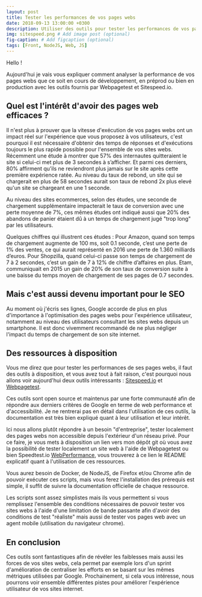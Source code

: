 ```yaml
---
layout: post
title: Tester les performances de vos pages webs 
date: 2018-09-13 13:00:00 +0300
description: Utiliser des outils pour tester les performances de vos pages webs #Add post description (optional)
img: sitespeed.png # Add image post (optional)
fig-caption: # Add figcaption (optional)
tags: [Front, NodeJS, Web, JS]
---
```

Hello ! 

Aujourd'hui je vais vous expliquer comment analyser la performance de vos pages webs que ce soit en cours de développement, en préprod ou bien en production avec les outils fournis par Webpagetest et Sitespeed.io. 

## Quel est l'intérêt d'avoir des pages web efficaces ? ##

Il n'est plus à prouver que la vitesse d'exécution de vos pages webs ont un impact réel sur l'expérience que vous proposez à vos utilisateurs, c'est pourquoi il est nécessaire d'obtenir des temps de réponses et d'exécutions toujours le plus rapide possible pour l'ensemble de vos sites webs. Récemment une étude à montrer que 57% des internautes quitteraient le site si celui-ci met plus de 3 secondes à s’afficher. Et parmi ces derniers, 80% affirment qu’ils ne reviendront plus jamais sur le site après cette première expérience ratée. Au niveau du taux de rebond, un site qui se chargerait en plus de 58 secondes aurait son taux de rebond 2x plus elevé qu'un site se chargeant en une 1 seconde. 

Au niveau des sites ecommerces, selon des études, une seconde de chargement supplémentaire impacterait le taux de conversion avec une perte moyenne de 7%, ces mêmes études ont indiqué aussi que 20% des abandons de panier étaient dû à un temps de chargement jugé "trop long" par les utilisateurs. 

Quelques chiffres qui illustrent ces études : 
Pour Amazon, quand son temps de chargement augmente de 100 ms, soit 0.1 seconde, c’est une perte de 1% des ventes, ce qui aurait représenté en 2016 une perte de 1.360 milliards d’euros. Pour Shopzilla, quand celui-ci passe son temps de chargement de 7 à 2 secondes, c’est un gain de 7 à 12% de chiffre d’affaires en plus. Etam, communiquait en 2015 un gain de 20% de son taux de conversion suite à une baisse du temps moyen de chargement de ses pages de 0.7 secondes.

## Mais c'est aussi devenu important pour le SEO ##

Au moment où j'écris ses lignes, Google accorde de plus en plus d'importance à l'optimisation des pages webs pour l'expérience utilisateur, notamment au niveau des utilisateurs consultant les sites webs depuis un smartphone. Il est donc vivemment recommandé de ne plus négliger l'impact du temps de chargement de son site internet. 

## Des ressources à disposition ##

Vous me direz que pour tester les performances de ses pages webs, il faut des outils à disposition, et vous avez tout à fait raison, c'est pourquoi nous allons voir aujourd'hui deux outils intéressants : [Sitespeed.io](https://www.sitespeed.io "Sitespeed.io") et [Webpagetest](https://www.webpagetest.org/). 

Ces outils sont open source et maintenus par une forte communauté afin de répondre aux derniers critères de Google en terme de web performance et d'accessibilité. Je ne rentrerai pas en détail dans l'utilisation de ces outils, la documentation est très bien expliqué quant à leur utilisation et leur intérêt. 

Ici nous allons plutôt répondre à un besoin "d'entreprise", tester localement des pages webs non accessible depuis l'extérieur d'un réseau privé. Pour ce faire, je vous mets à disposition un lien vers mon dépôt git où vous avez la possibilité de tester localement un site web à l'aide de Webpagetest ou bien Speedtest.io [WebPerformance](https://github.com/ThomasRumas/WebPerformance "WebPerformance"), vous trouverez à ce lien le README explicatif quant à l'utilisation de ces ressources. 

Vous aurez besoin de Docker, de NodeJS, de Firefox et/ou Chrome afin de pouvoir exécuter ces scripts, mais vous ferez l'installation des prérequis est simple, il suffit de suivre la documentation officielle de chaque ressource. 

Les scripts sont assez simplistes mais ils vous permettent si vous remplissez l'ensemble des conditions nécessaires de pouvoir tester vos sites webs à l'aide d'une limitation de bande passante afin d'avoir des conditions de test "réaliste" mais aussi de tester vos pages web avec un agent mobile (utilisation du navigateur chrome). 


## En conclusion ##

Ces outils sont fantastiques afin de révéler les faiblesses mais aussi les forces de vos sites webs, cela permet par exemple lors d'un sprint d'amélioration de centraliser les efforts en se basant sur les mêmes métriques utilisées par Google. Prochainement, si cela vous intéresse, nous pourrons voir ensemble différentes pistes pour améliorer l'expérience utilisateur de vos sites internet. 



 








 




